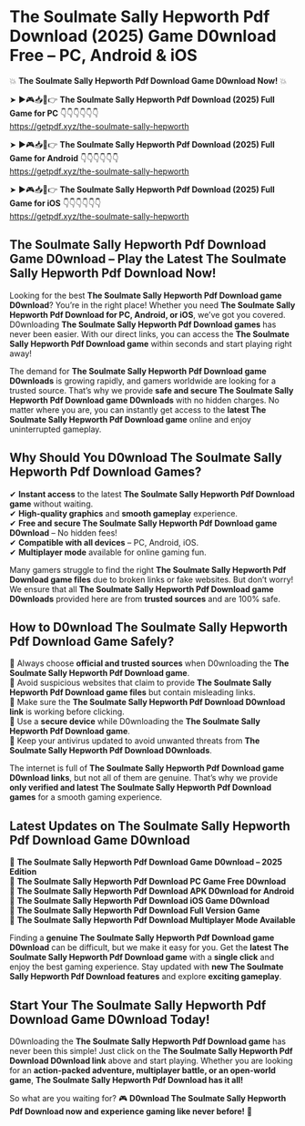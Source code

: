 # The Soulmate Sally Hepworth Pdf Download (2025) Game D0wnload Free – PC, Android & iOS

💥 **The Soulmate Sally Hepworth Pdf Download Game D0wnload Now!** 💥  

➤ ►🎮📥📱👉 **The Soulmate Sally Hepworth Pdf Download (2025) Full Game for PC** 👇👇👇👇👇👇  
https://getpdf.xyz/the-soulmate-sally-hepworth  

➤ ►🎮📥📱👉 **The Soulmate Sally Hepworth Pdf Download (2025) Full Game for Android** 👇👇👇👇👇👇  
https://getpdf.xyz/the-soulmate-sally-hepworth  

➤ ►🎮📥📱👉 **The Soulmate Sally Hepworth Pdf Download (2025) Full Game for iOS** 👇👇👇👇👇👇  
https://getpdf.xyz/the-soulmate-sally-hepworth  

## The Soulmate Sally Hepworth Pdf Download Game D0wnload – Play the Latest The Soulmate Sally Hepworth Pdf Download Now!

Looking for the best **The Soulmate Sally Hepworth Pdf Download game D0wnload**? You’re in the right place! Whether you need **The Soulmate Sally Hepworth Pdf Download for PC, Android, or iOS**, we’ve got you covered. D0wnloading **The Soulmate Sally Hepworth Pdf Download games** has never been easier. With our direct links, you can access the **The Soulmate Sally Hepworth Pdf Download game** within seconds and start playing right away!  

The demand for **The Soulmate Sally Hepworth Pdf Download game D0wnloads** is growing rapidly, and gamers worldwide are looking for a trusted source. That’s why we provide **safe and secure The Soulmate Sally Hepworth Pdf Download game D0wnloads** with no hidden charges. No matter where you are, you can instantly get access to the **latest The Soulmate Sally Hepworth Pdf Download game** online and enjoy uninterrupted gameplay.  

## **Why Should You D0wnload The Soulmate Sally Hepworth Pdf Download Games?**  

✔ **Instant access** to the latest **The Soulmate Sally Hepworth Pdf Download game** without waiting.  
✔ **High-quality graphics** and **smooth gameplay** experience.  
✔ **Free and secure The Soulmate Sally Hepworth Pdf Download game D0wnload** – No hidden fees!  
✔ **Compatible with all devices** – PC, Android, iOS.  
✔ **Multiplayer mode** available for online gaming fun.  

Many gamers struggle to find the right **The Soulmate Sally Hepworth Pdf Download game files** due to broken links or fake websites. But don’t worry! We ensure that all **The Soulmate Sally Hepworth Pdf Download game D0wnloads** provided here are from **trusted sources** and are 100% safe.  

## **How to D0wnload The Soulmate Sally Hepworth Pdf Download Game Safely?**  

📌 Always choose **official and trusted sources** when D0wnloading the **The Soulmate Sally Hepworth Pdf Download game**.  
📌 Avoid suspicious websites that claim to provide **The Soulmate Sally Hepworth Pdf Download game files** but contain misleading links.  
📌 Make sure the **The Soulmate Sally Hepworth Pdf Download D0wnload link** is working before clicking.  
📌 Use a **secure device** while D0wnloading the **The Soulmate Sally Hepworth Pdf Download game**.  
📌 Keep your antivirus updated to avoid unwanted threats from **The Soulmate Sally Hepworth Pdf Download D0wnloads**.  

The internet is full of **The Soulmate Sally Hepworth Pdf Download game D0wnload links**, but not all of them are genuine. That’s why we provide **only verified and latest The Soulmate Sally Hepworth Pdf Download games** for a smooth gaming experience.  

## **Latest Updates on The Soulmate Sally Hepworth Pdf Download Game D0wnload**  

🔹 **The Soulmate Sally Hepworth Pdf Download Game D0wnload – 2025 Edition**  
🔹 **The Soulmate Sally Hepworth Pdf Download PC Game Free D0wnload**  
🔹 **The Soulmate Sally Hepworth Pdf Download APK D0wnload for Android**  
🔹 **The Soulmate Sally Hepworth Pdf Download iOS Game D0wnload**  
🔹 **The Soulmate Sally Hepworth Pdf Download Full Version Game**  
🔹 **The Soulmate Sally Hepworth Pdf Download Multiplayer Mode Available**  

Finding a **genuine The Soulmate Sally Hepworth Pdf Download game D0wnload** can be difficult, but we make it easy for you. Get the **latest The Soulmate Sally Hepworth Pdf Download game** with a **single click** and enjoy the best gaming experience. Stay updated with **new The Soulmate Sally Hepworth Pdf Download features** and explore **exciting gameplay**.  

## **Start Your The Soulmate Sally Hepworth Pdf Download Game D0wnload Today!**  

D0wnloading the **The Soulmate Sally Hepworth Pdf Download game** has never been this simple! Just click on the **The Soulmate Sally Hepworth Pdf Download D0wnload link** above and start playing. Whether you are looking for an **action-packed adventure, multiplayer battle, or an open-world game**, **The Soulmate Sally Hepworth Pdf Download has it all!**  

So what are you waiting for? 🎮 **D0wnload The Soulmate Sally Hepworth Pdf Download now and experience gaming like never before!** 🚀  